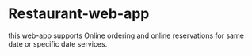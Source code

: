 # Restaurant-web-app
this web-app supports Online ordering and online reservations for same date or specific date services.
